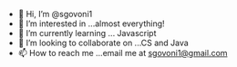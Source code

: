 - 👋 Hi, I’m @sgovoni1
- 👀 I’m interested in ...almost everything!
- 🌱 I’m currently learning ... Javascript
- 💞️ I’m looking to collaborate on ...CS and Java
- 📫 How to reach me ...email me at sgovoni1@gmail.com

<!---
sgovoni1/sgovoni1 is a ✨ special ✨ repository because its `README.md` (this file) appears on your GitHub profile.
You can click the Preview link to take a look at your changes.
--->

